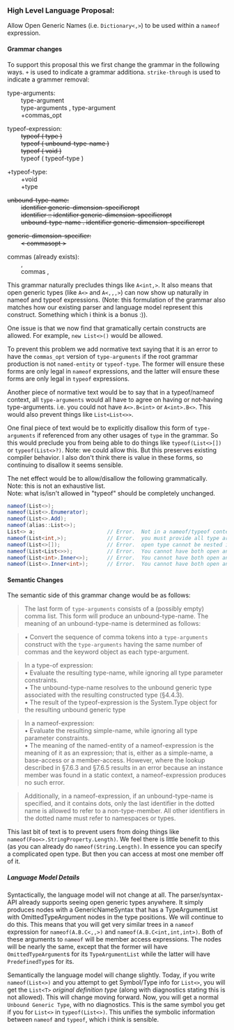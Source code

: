 ﻿### High Level Language Proposal:  
Allow Open Generic Names (i.e. ```Dictionary<,>```) to be used within a ```nameof``` expression.

#### Grammar changes  
To support this proposal this we first change the grammar in the following ways.  ```+``` is used to indicate a grammar additiona.  ```strike-through``` is used to indicate a grammer removal:

type-arguments:  
&nbsp;&nbsp;&nbsp;&nbsp;&nbsp;&nbsp;&nbsp;&nbsp;type-argument  
&nbsp;&nbsp;&nbsp;&nbsp;&nbsp;&nbsp;&nbsp;&nbsp;type-arguments   ,   type-argument  
&nbsp;&nbsp;&nbsp;&nbsp;&nbsp;&nbsp;&nbsp;&nbsp;+commas_opt   

typeof-expression:  
&nbsp;&nbsp;&nbsp;&nbsp;&nbsp;&nbsp;&nbsp;&nbsp;~~typeof   (   type   )~~  
&nbsp;&nbsp;&nbsp;&nbsp;&nbsp;&nbsp;&nbsp;&nbsp;~~typeof   (   unbound-type-name   )~~  
&nbsp;&nbsp;&nbsp;&nbsp;&nbsp;&nbsp;&nbsp;&nbsp;~~typeof ( void )~~  
&nbsp;&nbsp;&nbsp;&nbsp;&nbsp;&nbsp;&nbsp;&nbsp;typeof   (   typeof-type   ) 

+typeof-type:  
&nbsp;&nbsp;&nbsp;&nbsp;&nbsp;&nbsp;&nbsp;&nbsp;+void  
&nbsp;&nbsp;&nbsp;&nbsp;&nbsp;&nbsp;&nbsp;&nbsp;+type

~~unbound-type-name:~~  
&nbsp;&nbsp;&nbsp;&nbsp;&nbsp;&nbsp;&nbsp;&nbsp;~~identifier   generic-dimension-specifieropt~~  
&nbsp;&nbsp;&nbsp;&nbsp;&nbsp;&nbsp;&nbsp;&nbsp;~~identifier   ::   identifier   generic-dimension-specifieropt~~  
&nbsp;&nbsp;&nbsp;&nbsp;&nbsp;&nbsp;&nbsp;&nbsp;~~unbound-type-name   .   identifier   generic-dimension-specifieropt~~  

~~generic-dimension-specifier:~~  
&nbsp;&nbsp;&nbsp;&nbsp;&nbsp;&nbsp;&nbsp;&nbsp;~~<   commasopt   >~~  

commas (already exists):  
&nbsp;&nbsp;&nbsp;&nbsp;&nbsp;&nbsp;&nbsp;&nbsp;,  
&nbsp;&nbsp;&nbsp;&nbsp;&nbsp;&nbsp;&nbsp;&nbsp;commas   ,


This grammar naturally precludes things like ```A<int,>```.  It also means that open generic types (like ```A<>``` and ```A<,,,>```) can now show up naturally in nameof and typeof expressions.  (Note: this formulation of the grammar also matches how our existing parser and language model represent this construct.  Something which i think is a bonus :)).

One issue is that we now find that gramatically certain constructs are allowed.  For example, ```new List<>()``` would be allowed.

To prevent this problem we add normative text saying that it is an error to have the ```commas_opt``` version of ```type-arguments``` if the root grammar production is not ```named-entity``` or ```typeof-type```.  The former will ensure these forms are only legal in ```nameof``` expressions, and the latter will ensure these forms are only legal in ```typeof``` expressions.

Another piece of normative text would be to say that in a typeof/nameof context, all ```type-arguments``` would all have to agree on having or not-having type-arguments.  i.e. you could not have ```A<>.B<int>``` or ```A<int>.B<>```.  This would also prevent things like ```List<List<>>```.

One final piece of text would be to explicitly disallow this form of ```type-arguments``` if referenced from any other usages of ```type``` in the grammar.  So this would preclude you from being able to do things like ```typeof(List<>[])``` or ```typeof(List<>?)```.   Note: we could allow this.  But this preserves existing compiler behavior.  I also don't think there is value in these forms, so continuing to disallow it seems sensible.

The net effect would be to allow/disallow the following grammatically.  
Note: this is not an exhaustive list.  
Note: what is/isn't allowed in "typeof" should be completely unchanged. 

```c#
nameof(List<>);
nameof(List<>.Enumerator);
nameof(List<>.Add);
nameof(alias::List<>);
List<> a;                       // Error.  Not in a nameof/typeof context
nameof(List<int,>);             // Error.  you must provide all type arguments, or no type arguments.
nameof(List<>[]);               // Error.  open type cannot be nested in another type.
nameof(List<List<>>);           // Error.  You cannot have both open and non-open types.
nameof(List<int>.Inner<>);      // Error.  You cannot have both open and non-open types.
nameof(List<>.Inner<int>);      // Error.  You cannot have both open and non-open types.
```

#### Semantic Changes  

The semantic side of this grammar change would be as follows:

> The last form of ```type-arguments``` consists of a (possibly empty) comma list.  This form will produce an unbound-type-name.  The meaning of an unbound-type-name is determined as follows:  

> •	Convert the sequence of comma tokens into a ```type-arguments``` construct with the ```type-arguments``` having the same number of commas and the keyword object as each type-argument.  

> In a type-of expression:  
•	Evaluate the resulting type-name, while ignoring all type parameter constraints.  
•	The unbound-type-name resolves to the unbound generic type associated with the resulting constructed type (§4.4.3).  
•	The result of the typeof-expression is the System.Type object for the resulting unbound generic type

> In a nameof-expression:  
•	Evaluate the resulting simple-name, while ignoring all type parameter constraints.  
•	The meaning of the named-entity of a nameof-expression is the meaning of it as an expression; that is, either as a simple-name, a base-access or a member-access. However, where the lookup described in §7.6.3 and §7.6.5 results in an error because an instance member was found in a static context, a nameof-expression produces no such error. 

> Additionally, in a nameof-expression, if an unbound-type-name is specified, and it contains dots, only the last identifier in the dotted name is allowed to refer to a non-type-member.  All other identifiers in the dotted name must refer to namespaces or types.

This last bit of text is to prevent users from doing things like ```nameof(Foo<>.StringProperty.Length)```.  We feel there is little benefit to this (as you can already do ```nameof(String.Length)```.  In essence you can specify a complicated open type.  But then you can access at most one member off of it.

##### Language Model Details  

Syntactically, the language model will not change at all.  The parser/syntax-API already supports seeing open generic types anywhere.  It simply produces nodes with a GenericNameSyntax that has a TypeArgumentList with OmittedTypeArgument nodes in the type positions.  We will continue to do this.  This means that you will get very similar trees in a ```nameof``` expression for ```nameof(A.B.C<,,>)``` and ```nameof(A.B.C<int,int,int>)```.  Both of these arguments to ```nameof``` will be member access expressions.  The nodes will be nearly the same, except that the former will have ```OmittedTypeArgument```s for its ```TypeArgumentList``` while the latter will have ```PredefinedType```s for its.  


Semantically the language model will change slightly.  Today, if you write ```nameof(List<>)``` and you attempt to get Symbol/Type info for ```List<>```, you will get the ```List<T>``` *original definition type* (along with diagnostics stating this is not allowed).   This will change moving forward.  Now, you will get a normal ```Unbound Generic Type```, with no diagnostics.  This is the same symbol  you get if you for ```List<>``` in ```typeof(List<>)```.  This unifies the symbolic information between ```nameof``` and ```typeof```, which i think is sensible.


